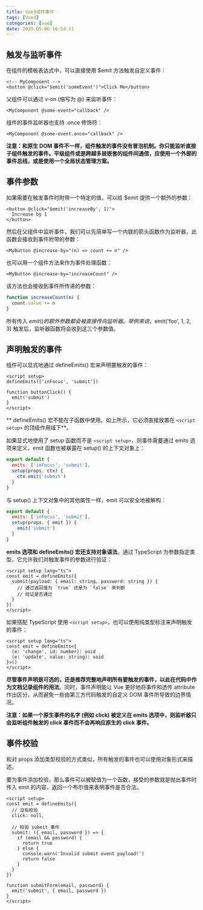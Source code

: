 ```yaml
---
title: Vue3组件事件
tags: [Vue3]
categories: [vue]
date: 2025-05-06 16:54:11
---
```


## 触发与监听事件

在组件的模板表达式中，可以直接使用 $emit 方法触发自定义事件：

```vue
<!-- MyComponent -->
<button @click="$emit('someEvent')">Click Me</button>
```

父组件可以通过 v-on (缩写为 @) 来监听事件：

```vue
<MyComponent @some-event="callback" />
```


组件的事件监听器也支持 .once 修饰符：

```vue
<MyComponent @some-event.once="callback" />
```

**注意：和原生 DOM 事件不一样，组件触发的事件没有冒泡机制。你只能监听直接子组件触发的事件。平级组件或是跨越多层嵌套的组件间通信，应使用一个外部的事件总线，或是使用一个全局状态管理方案。**

## 事件参数

如果需要在触发事件时附带一个特定的值，可以给 $emit 提供一个额外的参数：

```vue
<button @click="$emit('increaseBy', 1)">
  Increase by 1
</button>
```

然后在父组件中监听事件，我们可以先简单写一个内联的箭头函数作为监听器，此函数会接收到事件附带的参数：

```vue
<MyButton @increase-by="(n) => count += n" />
```

也可以用一个组件方法来作为事件处理函数：

```vue
<MyButton @increase-by="increaseCount" />
```

该方法也会接收到事件所传递的参数：


```js
function increaseCount(n) {
  count.value += n
}
```

所有传入 $emit() 的额外参数都会被直接传向监听器。举例来说，$emit('foo', 1, 2, 3) 触发后，监听器函数将会收到这三个参数值。

## 声明触发的事件

组件可以显式地通过 defineEmits() 宏来声明要触发的事件：

```vue
<script setup>
defineEmits(['inFocus', 'submit'])

function buttonClick() {
  emit('submit')
}
</script>
```

** defineEmits() 宏不能在子函数中使用。如上所示，它必须直接放置在 `<script setup>` 的顶级作用域下**。

如果显式地使用了 setup 函数而不是 `<script setup>`，则事件需要通过 emits 选项来定义，emit 函数也被暴露在 setup() 的上下文对象上：

```js
export default {
  emits: ['inFocus', 'submit'],
  setup(props, ctx) {
    ctx.emit('submit')
  }
}
```

与 setup() 上下文对象中的其他属性一样，emit 可以安全地被解构：

```js
export default {
  emits: ['inFocus', 'submit'],
  setup(props, { emit }) {
    emit('submit')
  }
}
```

**emits 选项和 defineEmits() 宏还支持对象语法**。通过 TypeScript 为参数指定类型，它允许我们对触发事件的参数进行验证：

```vue
<script setup lang="ts">
const emit = defineEmits({
  submit(payload: { email: string, password: string }) {
    // 通过返回值为 `true` 还是为 `false` 来判断
    // 验证是否通过
  }
})
</script>
```

如果搭配 TypeScript 使用 `<script setup>`，也可以使用纯类型标注来声明触发的事件：

```vue
<script setup lang="ts">
const emit = defineEmits<{
  (e: 'change', id: number): void
  (e: 'update', value: string): void
}>()
</script>
```

**尽管事件声明是可选的，还是推荐完整地声明所有要触发的事件，以此在代码中作为文档记录组件的用法**。同时，事件声明能让 Vue 更好地将事件和透传 attribute 作出区分，从而避免一些由第三方代码触发的自定义 DOM 事件所导致的边界情况。

**注意：如果一个原生事件的名字 (例如 click) 被定义在 emits 选项中，则监听器只会监听组件触发的 click 事件而不会再响应原生的 click 事件。**

## 事件校验

和对 props 添加类型校验的方式类似，所有触发的事件也可以使用对象形式来描述。

要为事件添加校验，那么事件可以被赋值为一个函数，接受的参数就是抛出事件时传入 emit 的内容，返回一个布尔值来表明事件是否合法。

```vue
<script setup>
const emit = defineEmits({
  // 没有校验
  click: null,

  // 校验 submit 事件
  submit: ({ email, password }) => {
    if (email && password) {
      return true
    } else {
      console.warn('Invalid submit event payload!')
      return false
    }
  }
})

function submitForm(email, password) {
  emit('submit', { email, password })
}
</script>
```